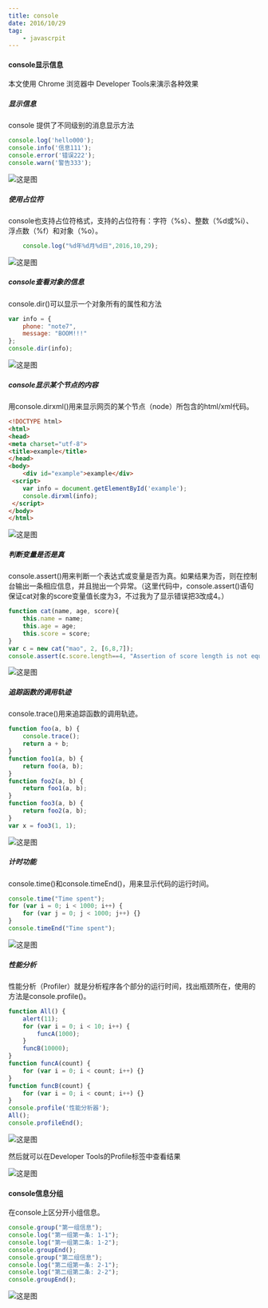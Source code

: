 ```yaml
---
title: console
date: 2016/10/29
tag:
    - javascrpit
---
```


#### console显示信息

本文使用 Chrome 浏览器中 Developer Tools来演示各种效果

##### 显示信息

console 提供了不同级别的消息显示方法

```js
console.log('hello000');
console.info('信息111');
console.error('错误222');
console.warn('警告333');
```

![这是图](console/console_message.png)

##### 使用占位符

console也支持占位符格式，支持的占位符有：字符（%s）、整数（%d或%i）、浮点数（%f）和对象（%o）。

```js
    console.log("%d年%d月%d日",2016,10,29);
```

![这是图](console/console_printf.png)

##### console查看对象的信息

console.dir()可以显示一个对象所有的属性和方法

```js
var info = {
    phone: "note7",
    message: "BOOM!!!"
};
console.dir(info);
```

![这是图](console/console_dir.png)

##### console显示某个节点的内容

用console.dirxml()用来显示网页的某个节点（node）所包含的html/xml代码。

```html
<!DOCTYPE html>
<html>
<head>
<meta charset="utf-8">
<title>example</title>
</head>
<body>
    <div id="example">example</div>
 <script>
	var info = document.getElementById('example');
    console.dirxml(info);
 </script>
</body>
</html>
```

![这是图](console/console_dirxml.png)

##### 判断变量是否是真

console.assert()用来判断一个表达式或变量是否为真。如果结果为否，则在控制台输出一条相应信息，并且抛出一个异常。（这里代码中，console.assert()语句保证cat对象的score变量值长度为3，不过我为了显示错误把3改成4。）

```js
function cat(name, age, score){
    this.name = name;
    this.age = age;
    this.score = score;
}
var c = new cat("mao", 2, [6,8,7]);
console.assert(c.score.length==4, "Assertion of score length is not equal 4");
```
![这是图](console/console_assert.png)

##### 追踪函数的调用轨迹

console.trace()用来追踪函数的调用轨迹。

```js
function foo(a, b) {
    console.trace();　　　　
    return a + b;　　
}
function foo1(a, b) {
    return foo(a, b);
}　
function foo2(a, b) {
    return foo1(a, b);
}　　
function foo3(a, b) {
    return foo2(a, b);
}　　
var x = foo3(1, 1);　
```

![这是图](console/console_trace.png)

##### 计时功能

console.time()和console.timeEnd()，用来显示代码的运行时间。

```js
console.time("Time spent");　　
for (var i = 0; i < 1000; i++) {　　　　
    for (var j = 0; j < 1000; j++) {}　　
}　　
console.timeEnd("Time spent");
```
![这是图](console/console_time.png)

##### 性能分析

性能分析（Profiler）就是分析程序各个部分的运行时间，找出瓶颈所在，使用的方法是console.profile()。

```js
function All() {
    alert(11);　　　　
    for (var i = 0; i < 10; i++) {
        funcA(1000);
    }　　　　
    funcB(10000);　　
}
function funcA(count) {　　　　
    for (var i = 0; i < count; i++) {}　　
}
function funcB(count) {　　　　
    for (var i = 0; i < count; i++) {}　　
}
console.profile('性能分析器');　　
All();　　
console.profileEnd();
```

![这是图](console/console_profile.png)

然后就可以在Developer Tools的Profile标签中查看结果

![这是图](console/profile.png)


#### console信息分组

在console上区分开小组信息。

```js
console.group("第一组信息");    　　　　
console.log("第一组第一条: 1-1");
console.log("第一组第二条: 1-2");
console.groupEnd();
console.group("第二组信息");
console.log("第二组第一条: 2-1");
console.log("第二组第二条: 2-2");
console.groupEnd();   
```

![这是图](console/console_group.png)
